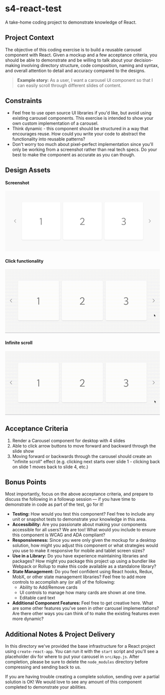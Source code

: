 # s4-react-test

A take-home coding project to demonstrate knowledge of React.

## Project Context

The objective of this coding exercise is to build a reusable carousel component with React. Given a mockup and a few acceptance criteria, you should be able to demonstrate and be willing to talk about your decision-making involving directory structure, code composition, naming and syntax, and overall attention to detail and accuracy compared to the designs.

> **Example story:** As a user, I want a carousel UI component so that I can easily scroll through different slides of content.

## Constraints

- Feel free to use open source UI libraries if you'd like, but avoid using existing carousel components. This exercise is intended to show your own custom implementation of a carousel.
- Think dynamic - this component should be structured in a way that encourages reuse. How could you write your code to abstract the functionality into reusable patterns?
- Don't worry too much about pixel-perfect implementation since you'll only be working from a screenshot rather than real tech specs. Do your best to make the component as accurate as you can though.

## Design Assets

#### Screenshot

![carousel screen shot](./src/assets/carousel.png)

#### Click functionality

![click functionality](./src/assets/click-scroll.gif)

#### Infinite scroll

![infinite scroll](./src/assets/infinite-scroll.gif)

## Acceptance Criteria

1. Render a Carousel component for desktop with 4 slides
1. Able to click arrow buttons to move forward and backward through the slide show
1. Moving forward or backwards through the carousel should create an "infinite scroll" effect (e.g. clicking next starts over slide 1 - clicking back on slide 1 moves back to slide 4, etc.)

## Bonus Points

Most importantly, focus on the above acceptance criteria, and prepare to discuss the following in a followup session — if you have time to demonstrate in code as part of the test, go for it!

- **Testing:** How would you test this component? Feel free to include any unit or snapshot tests to demonstrate your knowledge in this area.
- **Accessibility:** Are you passionate about making your components accessible for all users? We are too! What would you include to ensure this component is WCAG and ADA compliant?
- **Responsiveness:** Since you were only given the mockup for a desktop solution, how might you adjust this component or what strategies would you use to make it responsive for mobile and tablet screen sizes?
- **Use in a Library:** Do you have experience maintaining libraries and packages? How might you package this project up using a bundler like Webpack or Rollup to make this code available as a standalone library?
- **State Management:** Do you feel confident using React hooks, Redux, MobX, or other state management libraries? Feel free to add more controls to accomplish any (or all) of the following:
  - Ability to Add/Remove cards
  - UI controls to manage how many cards are shown at one time.
  - Editable card text
- **Additional Component Features:** Feel free to get creative here. What are some other features you've seen in other carousel implementations? Are there other ways you can think of to make the existing features even more dynamic?

## Additional Notes & Project Delivery

In this directory we've provided the base infrastructure for a React project using `create-react-app`. You can run it with the `start` script and you'll see a placeholder div for where to put your carousel in `src/App.js`. After completion, please be sure to delete the `node_modules` directory before compressing and sending back to us.

If you are having trouble creating a complete solution, sending over a partial solution is OK! We would love to see any amount of this component completed to demonstrate your abilities.
